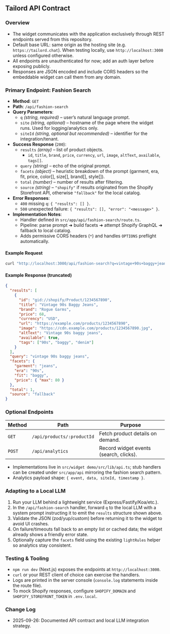 ## Tailord API Contract

### Overview
- The widget communicates with the application exclusively through REST endpoints served from this repository.
- Default base URL: same origin as the hosting site (e.g. `https://tailord.chat`). When testing locally, use `http://localhost:3000` unless configured otherwise.
- All endpoints are unauthenticated for now; add an auth layer before exposing publicly.
- Responses are JSON encoded and include CORS headers so the embeddable widget can call them from any domain.

### Primary Endpoint: Fashion Search
- **Method**: `GET`
- **Path**: `/api/fashion-search`
- **Query Parameters**:
  - `q` *(string, required)* – user’s natural language prompt.
  - `site` *(string, optional)* – hostname of the page where the widget runs. Used for logging/analytics only.
  - `siteId` *(string, optional but recommended)* – identifier for the integration/tenant.
- **Success Response** (`200`):
  - `results` *(array)* – list of product objects.
    - `id`, `title`, `brand`, `price`, `currency`, `url`, `image`, `altText`, `available`, `tags[]`.
  - `query` *(string)* – echo of the original prompt.
  - `facets` *(object)* – heuristic breakdown of the prompt (garment, era, fit, price, color[], size[], brand[], style[]).
  - `total` *(number)* – number of results after filtering.
  - `source` *(string)* – `"shopify"` if results originated from the Shopify Storefront API, otherwise `"fallback"` for the local catalog.
- **Error Responses**:
  - `400` missing `q`: `{ "results": [] }`.
  - `500` unexpected failure: `{ "results": [], "error": "<message>" }`.
- **Implementation Notes**:
  - Handler defined in `src/app/api/fashion-search/route.ts`.
  - Pipeline: parse prompt ➜ build facets ➜ attempt Shopify GraphQL ➜ fallback to local catalog.
  - Adds permissive CORS headers (`*`) and handles `OPTIONS` preflight automatically.

#### Example Request
```bash
curl "http://localhost:3000/api/fashion-search?q=vintage+90s+baggy+jeans&site=demo.tailord.chat&siteId=test-site"
```

#### Example Response (truncated)
```json
{
  "results": [
    {
      "id": "gid://shopify/Product/1234567890",
      "title": "Vintage 90s Baggy Jeans",
      "brand": "Rogue Garms",
      "price": 68,
      "currency": "USD",
      "url": "https://example.com/products/1234567890",
      "image": "https://cdn.example.com/products/1234567890.jpg",
      "altText": "Vintage 90s baggy jeans",
      "available": true,
      "tags": ["90s", "baggy", "denim"]
    }
  ],
  "query": "vintage 90s baggy jeans",
  "facets": {
    "garment": "jeans",
    "era": "90s",
    "fit": "baggy",
    "price": { "max": 80 }
  },
  "total": 1,
  "source": "fallback"
}
```

### Optional Endpoints

| Method | Path                       | Purpose                                |
|--------|---------------------------|----------------------------------------|
| `GET`  | `/api/products/:productId` | Fetch product details on demand.       |
| `POST` | `/api/analytics`          | Record widget events (search, clicks). |

- Implementations live in `src/widget demo/src/lib/api.ts`; stub handlers can be created under `src/app/api` mirroring the fashion search pattern.
- Analytics payload shape: `{ event, data, siteId, timestamp }`.

### Adapting to a Local LLM
1. Run your LLM behind a lightweight service (Express/Fastify/Koa/etc.).
2. In the `/api/fashion-search` handler, forward `q` to the local LLM with a system prompt instructing it to emit the `results` structure shown above.
3. Validate the JSON (zod/yup/custom) before returning it to the widget to avoid UI crashes.
4. On failure/timeouts fall back to an empty list or cached data; the widget already shows a friendly error state.
5. Optionally capture the `facets` field using the existing `lightRules` helper so analytics stay consistent.

### Testing & Tooling
- `npm run dev` (Next.js) exposes the endpoints at `http://localhost:3000`.
- `curl` or your REST client of choice can exercise the handlers.
- Logs are printed in the server console (`console.log` statements inside the route file).
- To mock Shopify responses, configure `SHOPIFY_DOMAIN` and `SHOPIFY_STOREFRONT_TOKEN` in `.env.local`.

### Change Log
- 2025-09-26: Documented API contract and local LLM integration strategy.



